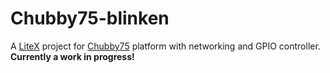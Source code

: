 # Chubby75-blinken

A [LiteX](https://github.com/enjoy-digital/litex) project for [Chubby75](https://github.com/q3k/chubby75) platform with networking and GPIO controller. **Currently a work in progress!**
